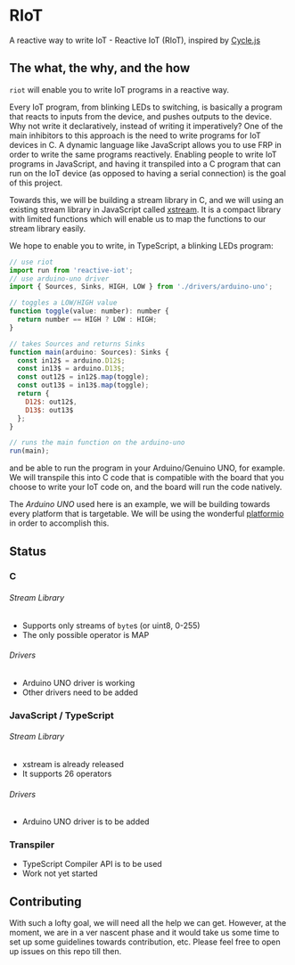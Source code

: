 # RIoT
A reactive way to write IoT - Reactive IoT (RIoT), inspired by [Cycle.js](http://cycle.js.org/)

## The what, the why, and the how
`riot` will enable you to write IoT programs in a reactive way.

Every IoT program, from blinking LEDs to switching, is basically a program that reacts to inputs from the device, and pushes outputs to the device. Why not write it declaratively, instead of writing it imperatively? One of the main inhibitors to this approach is the need to write programs for IoT devices in C. A dynamic language like JavaScript allows you to use FRP in order to write the same programs reactively. Enabling people to write IoT programs in JavaScript, and having it transpiled into a C program that can run on the IoT device (as opposed to having a serial connection) is the goal of this project.

Towards this, we will be building a stream library in C, and we will using an existing stream library in JavaScript called [xstream](https://github.com/staltz/xstream). It is a compact library with limited functions which will enable us to map the functions to our stream library easily.

We hope to enable you to write, in TypeScript, a blinking LEDs program:
```js
// use riot
import run from 'reactive-iot';
// use arduino-uno driver
import { Sources, Sinks, HIGH, LOW } from './drivers/arduino-uno';

// toggles a LOW/HIGH value
function toggle(value: number): number {
  return number == HIGH ? LOW : HIGH;
}

// takes Sources and returns Sinks
function main(arduino: Sources): Sinks {
  const in12$ = arduino.D12$;
  const in13$ = arduino.D13$;
  const out12$ = in12$.map(toggle);
  const out13$ = in13$.map(toggle);
  return {
    D12$: out12$,
    D13$: out13$
  };
}

// runs the main function on the arduino-uno
run(main);
```
and be able to run the program in your Arduino/Genuino UNO, for example. We will transpile this into C code that is compatible with the board that you choose to write your IoT code on, and the board will run the code natively.

The *Arduino UNO* used here is an example, we will be building towards every platform that is targetable. We will be using the wonderful [platformio](https://github.com/platformio/platformio) in order to accomplish this.

## Status
### C
###### Stream Library
* Supports only streams of `byte`s (or uint8, 0-255)
* The only possible operator is MAP

###### Drivers
* Arduino UNO driver is working
* Other drivers need to be added

### JavaScript / TypeScript
###### Stream Library
* xstream is already released
* It supports 26 operators

###### Drivers
* Arduino UNO driver is to be added

### Transpiler
* TypeScript Compiler API is to be used
* Work not yet started

## Contributing
With such a lofty goal, we will need all the help we can get. However, at the moment, we are in a ver nascent phase and it would take us some time to set up some guidelines towards contribution, etc. Please feel free to open up issues on this repo till then.
